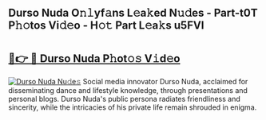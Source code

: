 ## Durso Nuda O𝚗𝚕yf𝚊ns L𝚎a𝚔ed N𝚞𝚍es - Part-t0T P𝚑𝚘tos Vi𝚍𝚎o - H𝚘𝚝 Part L𝚎a𝚔s u5FVI

# <h2><a href="http://kf8h1nt.oniu.top/?m=Durso+Nuda">🔗👉 🔴 Durso Nuda P𝚑ot𝚘𝚜 V𝚒d𝚎o</a></h2>

[![Durso Nuda Nu𝚍e𝚜](https://i.imgur.com/0qMVB7G.gif)](http://kf8h1nt.oniu.top/?m=Durso+Nuda)
Social media innovator Durso Nuda, acclaimed for disseminating dance and lifestyle knowledge, through presentations and personal blogs. Durso Nuda's public persona radiates friendliness and sincerity, while the intricacies of his private life remain shrouded in enigma.  
